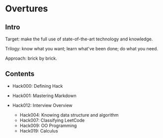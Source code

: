 # Overtures

## Intro
Target: make the full use of state-of-the-art technology and knowledge.

Trilogy:
know what you want;
learn what've been done;
do what you need.

Approach: brick by brick.

## Contents

* Hack000: Defining Hack
* Hack001: Mastering Markdown

* Hack012: Interview Overview
  * Hack004: Knowing data structure and algorithm
  * Hack007: Classifying LeetCode
  * Hack009: OO Programming
  * Hack019: Calculus
<!-- Hack005: Mathematics -->
<!-- Hack006: Software design/development pattern -->
<!--  -->


<!--
  Hack008: Atom Shortcuts
  Hack010: Pandas
  Hack011: Mac
  Hack013: DrawByCoding
  Hack014: GetGit
  Hack015: RE
  Hack016: Writing Formula
  Hack017: Math Resources
  Hack018: Excel
-->

<!--
Hack002: Interesting Bugs
Hack003: Fuzzy Match -> Matching Strings -->
